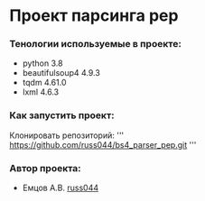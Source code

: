 # Проект парсинга pep

### Тенологии используемые в проекте:
- python 3.8
- beautifulsoup4 4.9.3
- tqdm 4.61.0
- lxml 4.6.3

### Как запустить проект:
Клонировать репозиторий:
'''
https://github.com/russ044/bs4_parser_pep.git
'''
### Автор проекта:
- Емцов А.В.  [russ044](https://github.com/russ044)
